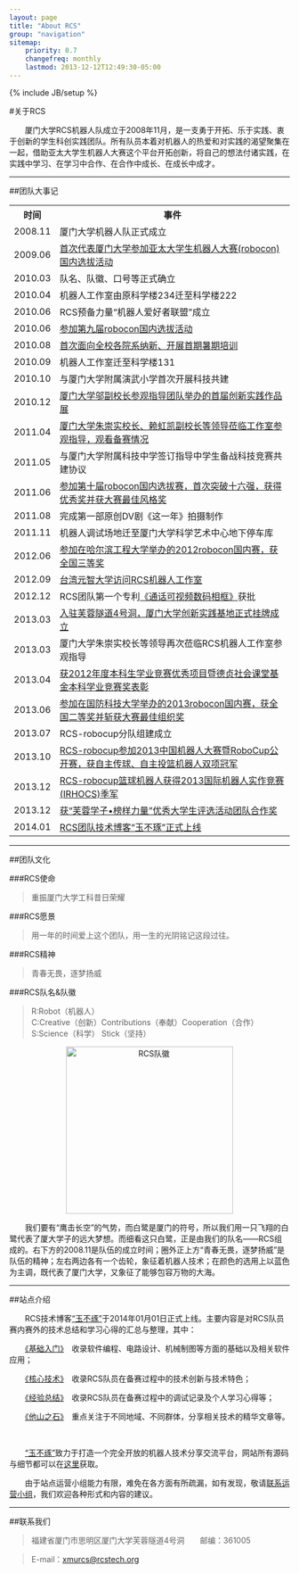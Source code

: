 ```yaml
---
layout: page
title: "About RCS"
group: "navigation"
sitemap:
    priority: 0.7
    changefreq: monthly
    lastmod: 2013-12-12T12:49:30-05:00
---
```

{% include JB/setup %}

#关于RCS

　　厦门大学RCS机器人队成立于2008年11月，是一支勇于开拓、乐于实践、衷于创新的学生科创实践团队。所有队员本着对机器人的热爱和对实践的渴望聚集在一起，借助亚太大学生机器人大赛这个平台开拓创新，将自己的想法付诸实践，在实践中学习、在学习中合作、在合作中成长、在成长中成才。

-------------------------------------------------------------

##团队大事记

<table class="table table-bordered table-striped table-condensed table-hover">
<tr>
    <th>时间</th>
    <th>事件</th>
</tr>
<tr>
    <td>2008.11</td>
    <td>厦门大学机器人队正式成立</td>
</tr>
<tr>
    <td>2009.06</td>
    <td><a href="http://210.34.16.106/Main/Article_Detial.asp?ArticleID=3519">首次代表厦门大学参加亚太大学生机器人大赛(robocon)国内选拔活动</a></td>
</tr>
<tr>
    <td>2010.03</td>
    <td>队名、队徽、口号等正式确立</td>
</tr>
<tr>
    <td>2010.04</td>
    <td>机器人工作室由原科学楼234迁至科学楼222</td>
</tr>
<tr>
    <td>2010.06</td>
    <td>RCS预备力量“机器人爱好者联盟”成立</td>
</tr>
<tr>
    <td>2010.06</td>
    <td><a href="http://210.34.16.106/Main/Article_Detial.asp?ArticleID=4154">参加第九届robocon国内选拔活动</a></td>
</tr>
<tr>
    <td>2010.08</td>
    <td><a href="http://210.34.16.106/Main/Article_Detial.asp?ArticleID=4205">首次面向全校各院系纳新、开展首期暑期培训</a></td>
</tr>
<tr>
    <td>2010.09</td>
    <td>机器人工作室迁至科学楼131</td>
</tr>
<tr>
    <td>2010.10</td>
    <td>与厦门大学附属演武小学首次开展科技共建</td>
</tr>
<tr>
    <td>2010.12</td>
    <td><a href="http://news.xmu.edu.cn/s/13/t/542/69/36/info26934.htm">厦门大学邬副校长参观指导团队举办的首届创新实践作品展</a></td>
</tr>
<tr>
    <td>2011.04</td>
    <td><a href="http://pmee.xmu.edu.cn:7088/pmee/index.php/Article/article/id/549">厦门大学朱崇实校长、赖虹凯副校长等领导莅临工作室参观指导，观看备赛情况</a></td>
</tr>
<tr>
    <td>2011.05</td>
    <td>与厦门大学附属科技中学签订指导中学生备战科技竞赛共建协议</td>
</tr>
<tr>
    <td>2011.06</td>
    <td><a href="http://news.xmu.edu.cn/s/13/t/542/38/87/info80007.htm">参加第十届robocon国内选拔赛，首次突破十六强，获得优秀奖并获大赛最佳风格奖</a></td>
</tr>
<tr>
    <td>2011.08</td>
    <td>完成第一部原创DV剧《这一年》拍摄制作</td>
</tr>
<tr>
    <td>2011.11</td>
    <td>机器人调试场地迁至厦门大学科学艺术中心地下停车库</td>
</tr>
<tr>
    <td>2012.06</td>
    <td><a href="http://pmee.xmu.edu.cn:7088/pmee/index.php/Article/article/id/1262">参加在哈尔滨工程大学举办的2012robocon国内赛，获全国三等奖</a></td>
</tr>
<tr>
    <td>2012.09</td>
    <td><a href="http://pmee.xmu.edu.cn:7088/pmee/index.php/Article/article/id/1282">台湾元智大学访问RCS机器人工作室</a></td>
</tr>
<tr>
    <td>2012.12</td>
    <td>RCS团队第一个专利<a href="http://www2.soopat.com/Patent/201220153162">《通话可视频数码相框》</a>获批</td>
</tr>
<tr>
    <td>2013.03</td>
    <td><a href="http://news.xmu.edu.cn/s/13/t/542/05/73/info132467.htm">入驻芙蓉隧道4号洞，厦门大学创新实践基地正式挂牌成立</a></td>
</tr>
<tr>
    <td>2013.03</td>
    <td>厦门大学朱崇实校长等领导再次莅临RCS机器人工作室参观指导</td>
</tr>
<tr>
    <td>2013.04</td>
    <td><a href="http://news.xmu.edu.cn/s/13/t/542/03/98/info131992.htm">获2012年度本科生学业竞赛优秀项目暨德贞社会课堂基金本科学业竞赛奖表彰</a></td>
</tr>
<tr>
    <td>2013.06</td>
    <td><a href="http://news.xmu.edu.cn/s/13/t/542/13/f3/info136179.htm">参加在国防科技大学举办的2013robocon国内赛，获全国二等奖并斩获大赛最佳组织奖</a></td>
</tr>
<tr>
    <td>2013.07</td>
    <td>RCS-robocup分队组建成立</td>
</tr>
<tr>
    <td>2013.10</td>
    <td><a href="http://news.xmu.edu.cn/s/13/t/542/25/31/info140593.htm">RCS-robocup参加2013中国机器人大赛暨RoboCup公开赛，获自主传球、自主投篮机器人双项冠军</a></td>
</tr>
<tr>
    <td>2013.12</td>
    <td><a href="http://news.xmu.edu.cn/s/13/t/542/31/76/info143734.htm">RCS-robocup篮球机器人获得2013国际机器人实作竞赛(IRHOCS)季军</a></td>
</tr>
<tr>
    <td>2013.12</td>
    <td><a href="http://tw.xmu.edu.cn/s/134/t/410/a/144229/info.jspy">获“芙蓉学子•榜样力量”优秀大学生评选活动团队合作奖</a></td>
</tr>
<tr>
    <td>2014.01</td>
    <td><a href="announcement2.html">RCS团队技术博客“玉不琢”正式上线</a></td>
</tr>
</table>

-------------------------------------------------------------

##团队文化

###RCS使命

>重振厦门大学工科昔日荣耀

###RCS愿景

>用一年的时间爱上这个团队，用一生的光阴铭记这段过往。

###RCS精神

>青春无畏，逐梦扬威

###RCS队名&队徽

>R:Robot（机器人）  
>C:Creative（创新）Contributions（奉献）Cooperation（合作）  
>S:Science（科学） Stick（坚持）

<div style="text-align:center"><img src="{{site.img_path}}/RCS_Symbol.png" style="width:300px" alt="RCS队徽"></div>

　　我们要有“鹰击长空”的气势，而白鹭是厦门的符号，所以我们用一只飞翔的白鹭代表了厦大学子的远大梦想。而细看这只白鹭，正是由我们的队名——RCS组成的。右下方的2008.11是队伍的成立时间；圈外正上方“青春无畏，逐梦扬威”是队伍的精神；左右两边各有一个齿轮，象征着机器人技术；在颜色的选用上以蓝色为主调，既代表了厦门大学，又象征了能够包容万物的大海。

-------------------------------------------------------------

##站点介绍

　　RCS技术博客[“玉不琢”](http://rcstech.org)于2014年01月01日正式上线。主要内容是对RCS队员赛内赛外的技术总结和学习心得的汇总与整理，其中：

　　[《基础入门》](http://rcstech.org/getstart.html)　收录软件编程、电路设计、机械制图等方面的基础以及相关软件应用；

　　[《核心技术》](http://rcstech.org/technology.html)　收录RCS队员在备赛过程中的技术创新与技术特色；

　　[《经验总结》](http://rcstech.org/experience.html)　收录RCS队员在备赛过程中的调试记录及个人学习心得等；

　　[《他山之石》](http://rcstech.org/reference.html)　重点关注于不同地域、不同群体，分享相关技术的精华文章等。

<br>

　　[“玉不琢”](http://rcstech.org)致力于打造一个完全开放的机器人技术分享交流平台，网站所有源码与细节都可以在[这里](https://github.com/RCSTech/RCSTech.github.io)获取。

　　由于站点运营小组能力有限，难免在各方面有所疏漏，如有发现，敬请[联系运营小组](mailto:kezhang@rcstech.org)，我们欢迎各种形式和内容的建议。

-------------------------------------------------------------

##联系我们

>福建省厦门市思明区厦门大学芙蓉隧道4号洞　　邮编：361005

>E-mail：[xmurcs@rcstech.org](mailto:xmurcs@rcstech.org)
